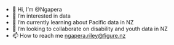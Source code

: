 - 👋 Hi, I’m @Ngapera
- 👀 I’m interested in data
- 🌱 I’m currently learning about Pacific data in NZ
- 💞️ I’m looking to collaborate on disability and youth data in NZ
- 📫 How to reach me ngapera.riley@figure.nz

<!---
Ngapera/Ngapera is a ✨ special ✨ repository because its `README.md` (this file) appears on your GitHub profile.
You can click the Preview link to take a look at your changes.
--->
